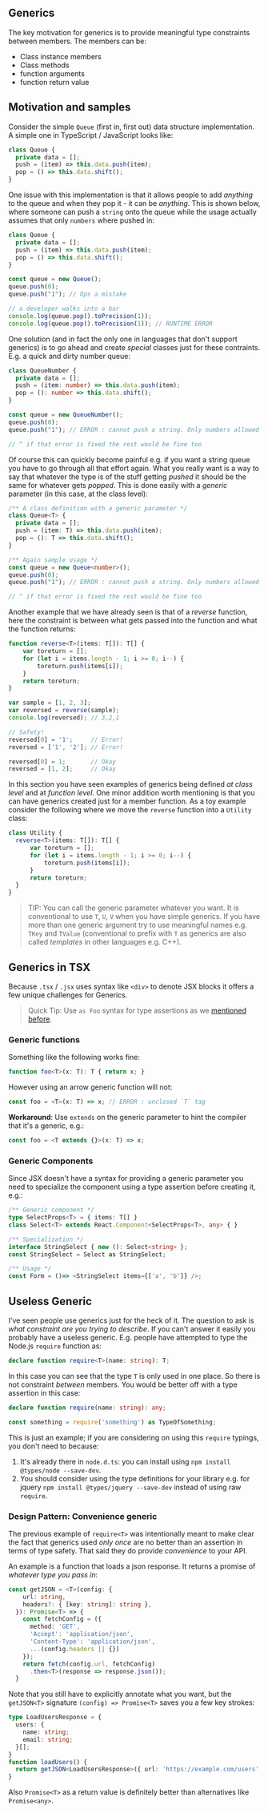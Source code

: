 ## Generics

The key motivation for generics is to provide meaningful type constraints between members. The members can be:

* Class instance members
* Class methods
* function arguments
* function return value

## Motivation and samples

Consider the simple `Queue` (first in, first out) data structure implementation. A simple one in TypeScript / JavaScript looks like:

```ts
class Queue {
  private data = [];
  push = (item) => this.data.push(item);
  pop = () => this.data.shift();
}
```

One issue with this implementation is that it allows people to add *anything* to the queue and when they pop it - it can be *anything*. This is shown below, where someone can push a `string` onto the queue while the usage actually assumes that only `numbers` where pushed in:

```ts
class Queue {
  private data = [];
  push = (item) => this.data.push(item);
  pop = () => this.data.shift();
}

const queue = new Queue();
queue.push(0);
queue.push("1"); // Ops a mistake

// a developer walks into a bar
console.log(queue.pop().toPrecision(1));
console.log(queue.pop().toPrecision(1)); // RUNTIME ERROR
```

One solution (and in fact the only one in languages that don't support generics) is to go ahead and create *special* classes just for these contraints. E.g. a quick and dirty number queue:

```ts
class QueueNumber {
  private data = [];
  push = (item: number) => this.data.push(item);
  pop = (): number => this.data.shift();
}

const queue = new QueueNumber();
queue.push(0);
queue.push("1"); // ERROR : cannot push a string. Only numbers allowed

// ^ if that error is fixed the rest would be fine too
```

Of course this can quickly become painful e.g. if you want a string queue you have to go through all that effort again. What you really want is a way to say that whatever the type is of the stuff getting *pushed* it should be the same for whatever gets *popped*. This is done easily with a *generic* parameter (in this case, at the class level):

```ts
/** A class definition with a generic parameter */
class Queue<T> {
  private data = [];
  push = (item: T) => this.data.push(item);
  pop = (): T => this.data.shift();
}

/** Again sample usage */
const queue = new Queue<number>();
queue.push(0);
queue.push("1"); // ERROR : cannot push a string. Only numbers allowed

// ^ if that error is fixed the rest would be fine too
```

Another example that we have already seen is that of a *reverse* function, here the constraint is between what gets passed into the function and what the function returns:

```ts
function reverse<T>(items: T[]): T[] {
    var toreturn = [];
    for (let i = items.length - 1; i >= 0; i--) {
        toreturn.push(items[i]);
    }
    return toreturn;
}

var sample = [1, 2, 3];
var reversed = reverse(sample);
console.log(reversed); // 3,2,1

// Safety!
reversed[0] = '1';     // Error!
reversed = ['1', '2']; // Error!

reversed[0] = 1;       // Okay
reversed = [1, 2];     // Okay
```

In this section you have seen examples of generics being defined *at class level* and at *function level*. One minor addition worth mentioning is that you can have generics created just for a member function. As a toy example consider the following where we move the `reverse` function into a `Utility` class:

```ts
class Utility {
  reverse<T>(items: T[]): T[] {
      var toreturn = [];
      for (let i = items.length - 1; i >= 0; i--) {
          toreturn.push(items[i]);
      }
      return toreturn;
  }
}
```

> TIP: You can call the generic parameter whatever you want. It is conventional to use `T`, `U`, `V` when you have simple generics. If you have more than one generic argument try to use meaningful names e.g. `TKey` and `TValue` (conventional to prefix with `T` as generics are also called *templates* in other languages e.g. C++).

## Generics in TSX

Because `.tsx` / `.jsx` uses syntax like `<div>` to denote JSX blocks it offers a few unique challenges for Generics.

> Quick Tip:  Use `as Foo` syntax for type assertions as we [mentioned before][type-assertion].

[type-assertion]:./type-assertion.md#as-foo-vs-foo


### Generic functions

Something like the following works fine:

```ts
function foo<T>(x: T): T { return x; }
```

However using an arrow generic function will not:

```ts
const foo = <T>(x: T) => x; // ERROR : unclosed `T` tag
```

**Workaround**: Use `extends` on the generic parameter to hint the compiler that it's a generic, e.g.:

```ts
const foo = <T extends {}>(x: T) => x;
```

### Generic Components

Since JSX doesn't have a syntax for providing a generic parameter you need to specialize the component using a type assertion before creating it, e.g.:

```ts
/** Generic component */
type SelectProps<T> = { items: T[] }
class Select<T> extends React.Component<SelectProps<T>, any> { }

/** Specialization */
interface StringSelect { new (): Select<string> };
const StringSelect = Select as StringSelect;

/** Usage */
const Form = ()=> <StringSelect items={['a', 'b']} />;
```

## Useless Generic

I've seen people use generics just for the heck of it. The question to ask is *what constraint are you trying to describe*. If you can't answer it easily you probably have a useless generic. E.g. people have attempted to type the Node.js `require` function as:

```ts
declare function require<T>(name: string): T;
```

In this case you can see that the type `T` is only used in one place. So there is not constraint *between* members. You would be better off with a type assertion in this case:

```ts
declare function require(name: string): any;

const something = require('something') as TypeOfSomething;
```

This is just an example; if you are considering on using this `require` typings, you don't need to because:

1. It's already there in `node.d.ts`: you can install using `npm install @types/node --save-dev`.
1. You should consider using the type definitions for your library e.g. for jquery `npm install @types/jquery --save-dev` instead of using raw `require`.

### Design Pattern: Convenience generic

The previous example of `require<T>` was intentionally meant to make clear the fact that generics used *only once* are no better than an assertion in terms of type safety. That said they do provide *convenience* to your API.

An example is a function that loads a json response. It returns a promise of *whatever type you pass in*:
```ts
const getJSON = <T>(config: {
    url: string,
    headers?: { [key: string]: string },
  }): Promise<T> => {
    const fetchConfig = ({
      method: 'GET',
      'Accept': 'application/json',
      'Content-Type': 'application/json',
      ...(config.headers || {})
    });
    return fetch(config.url, fetchConfig)
      .then<T>(response => response.json());
  }
```
Note that you still have to explicitly annotate what you want, but the `getJSON<T>` signature `(config) => Promise<T>` saves you a few key strokes:

```ts
type LoadUsersResponse = {
  users: {
    name: string;
    email: string;
  }[];
}
function loadUsers() {
  return getJSON<LoadUsersResponse>({ url: 'https://example.com/users' });
}
```

Also `Promise<T>` as a return value is definitely better than alternatives like `Promise<any>`.
